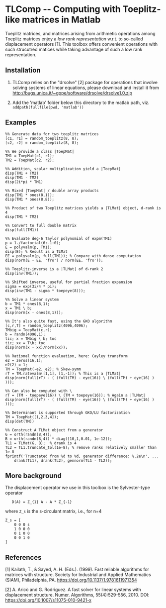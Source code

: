 TLComp -- Computing with Toeplitz-like matrices in Matlab
======

Toeplitz matrices, and matrices arising from arithmetic operations
among Toeplitz matrices enjoy a _low rank representation_ w.r.t. to
so-called displacement operators [1].  This toolbox offers
convenient operations with such strucutred matices while taking
advantage of such a low rank representation.

Installation
---

1. TLComp relies on the "drsolve" [2] package for operations that involve
solving systems of linear equations, please download and install it from http://bugs.unica.it/~gppe/software/drsolve/drsolve1.0.zip

2. Add the 'matlab' folder below this directory to the matlab path,
   viz. `addpath(fullfile(pwd, 'matlab'))`

Examples
---

```
%% Generate data for two toeplitz matrices
[c1, r1] = random_toeplitz(8, 8);
[c2, r2] = random_toeplitz(8, 8);

%% We provide a class |ToepMat|
TM1 = ToepMat(c1, r1);
TM2 = ToepMat(c2, r2);

%% Addition, scalar multiplication yield a |ToepMat|
disp(TM1 + TM2)
disp(TM1 - TM2)
disp(2i*pi * TM1)

%% Mixed |ToepMat| / double array products
disp(TM1 * ones(8,1));
disp(TM1 * ones(8,8));

%% Product of two Toeplitz matrices yields a |TLMat| object, d-rank is 4
disp(TM1 * TM2)

%% Convert to full double matrix
disp(full(TM1))

%% Evaluate deg-6 Taylor polynomial of expm(TM1)
p = 1./factorial(6:-1:0);
E = polyvalm(p, TM1);
disp(E); % Result is a TLMat
EE = polyvalm(p, full(TM1)); % Compare with dense computation
disp(norm(E - EE, 'fro') / norm(EE, 'fro'));

%% Toeplitz-inverse is a |TLMat| of d-rank 2
disp(inv(TM1));

%% Shifted inverse, useful for partial fraction expansion
sigma = exp(3i/4 * pi);
disp(inv(TM1 - sigma * toepeye(8)));

%% Solve a linear system
b = TM1 * ones(8,1);
x = TM1 \ b;
disp(norm(x - ones(8,1)));

%% It's also quite fast, using the GKO algorithm
[c,r,T] = random_toeplitz(4096,4096);
TMbig = ToepMat(c,r);
b = randn(4096,1);
tic; x = TMbig \ b; toc
tic; xx = T\b; toc
disp(norm(x - xx)/norm(xx));

%% Rational function evaluation, here: Cayley transform
e2 = zeros(16,1);
e2(2) = 1;
TM = ToepMat(-e2, e2); % Skew-symm
rT = TM.ratevalm([1,1], [1,-1]); % This is a |TLMat|
disp(norm(full(rT) - ( (full(TM) - eye(16)) \ (full(TM) + eye(16) ) )));

%% Can also be computed with \
rT = (TM - toepeye(16)) \ (TM + toepeye(16)); % Again a |TLMat|
disp(norm(full(rT) - ( (full(TM) - eye(16)) \ (full(TM) + eye(16) ) )));

%% Determinant is supported through GKO/LU factorization
TM = ToepMat([1,2,3,4]);
disp(det(TM))

%% Construct A TLMat object from a generator
G = orth(randn(8,4));
B = orth(randn(8,4)) * diag([10,1,0.01, 1e-12]);
TL1 = TLMat(G, B);  % drank is 4
TL2 = TL1.truncate_tol(1e-8); % remove ranks relatively smaller than 1e-8
fprintf('Trunctated from %d to %d, generator difference: %.2e\n', ...
    drank(TL1), drank(TL2), gennorm(TL1 - TL2));
```

More background
---

The displacement operator we use in this toolbox is the Sylvester-type operator
```
   D(A) = Z_{1} A - A * Z_{-1}
```
where `Z_s` is the s-circulant matrix, i.e., for n=4
```
Z_s = [
    0 0 0 s
    1 0 0 0
    0 1 0 0
    0 0 1 0
]
```



References
----


[1] Kailath, T., & Sayed, A. H. (Eds.). (1999). Fast reliable algorithms for matrices with structure. Society for Industrial and Applied Mathematics (SIAM), Philadelphia, PA. https://doi.org/10.1137/1.9781611971354

[2] A. Aricò and G. Rodriguez.  A fast solver for linear systems with
displacement structure.  Numer. Algorithms, 55(4):529-556, 2010.  DOI:
https://doi.org/10.1007/s11075-010-9421-x
